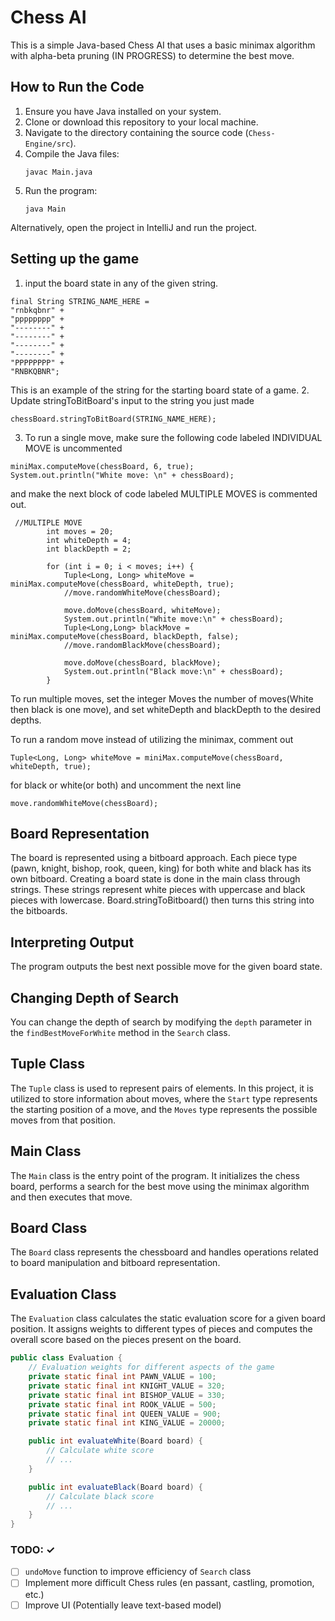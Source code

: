# Chess AI

This is a simple Java-based Chess AI that uses a basic minimax algorithm with alpha-beta pruning (IN PROGRESS) to determine the best move.

## How to Run the Code

1. Ensure you have Java installed on your system.
2. Clone or download this repository to your local machine.
3. Navigate to the directory containing the source code (`Chess-Engine/src`).
4. Compile the Java files:
    ```
    javac Main.java
    ```
5. Run the program:
    ```
    java Main
    ```
Alternatively, open the project in IntelliJ and run the project.

## Setting up the game

1. input the board state in any of the given string.
   
```  
final String STRING_NAME_HERE =
"rnbkqbnr" +
"pppppppp" +
"--------" +
"--------" +
"--------" +
"--------" +
"PPPPPPPP" +
"RNBKQBNR"; 
```
This is an example of the string for the starting board state of a game.
2. Update stringToBitBoard's input to the string you just made
```
chessBoard.stringToBitBoard(STRING_NAME_HERE);
```
3. To run a single move, make sure the following code labeled INDIVIDUAL MOVE is uncommented
```   
miniMax.computeMove(chessBoard, 6, true);
System.out.println("White move: \n" + chessBoard);
```
and make the next block of code labeled MULTIPLE MOVES is commented out.
```
 //MULTIPLE MOVE
        int moves = 20;
        int whiteDepth = 4;
        int blackDepth = 2;

        for (int i = 0; i < moves; i++) {
            Tuple<Long, Long> whiteMove = miniMax.computeMove(chessBoard, whiteDepth, true);
            //move.randomWhiteMove(chessBoard);
            
            move.doMove(chessBoard, whiteMove);
            System.out.println("White move:\n" + chessBoard);
            Tuple<Long,Long> blackMove = miniMax.computeMove(chessBoard, blackDepth, false);
            //move.randomBlackMove(chessBoard);
            
            move.doMove(chessBoard, blackMove);
            System.out.println("Black move:\n" + chessBoard);
        }
```
To run multiple moves, set the integer Moves the number of moves(White then black is one move), and set whiteDepth and blackDepth to the desired depths.

To run a random move instead of utilizing the minimax, comment out
```
Tuple<Long, Long> whiteMove = miniMax.computeMove(chessBoard, whiteDepth, true);
```
for black or white(or both) and uncomment the next line
```
move.randomWhiteMove(chessBoard);
```
## Board Representation

The board is represented using a bitboard approach. Each piece type (pawn, knight, bishop, rook, queen, king) for both white and black has its own bitboard. Creating a board state is done in the main class through strings. These strings represent white pieces with uppercase and black pieces with lowercase. Board.stringToBitboard() then turns this string into the bitboards.

## Interpreting Output

The program outputs the best next possible move for the given board state.

## Changing Depth of Search

You can change the depth of search by modifying the `depth` parameter in the `findBestMoveForWhite` method in the `Search` class. 

## Tuple Class

The `Tuple` class is used to represent pairs of elements. In this project, it is utilized to store information about moves, where the `Start` type represents the starting position of a move, and the `Moves` type represents the possible moves from that position.

## Main Class

The `Main` class is the entry point of the program. It initializes the chess board, performs a search for the best move using the minimax algorithm and then executes that move.

## Board Class

The `Board` class represents the chessboard and handles operations related to board manipulation and bitboard representation.

## Evaluation Class

The `Evaluation` class calculates the static evaluation score for a given board position. It assigns weights to different types of pieces and computes the overall score based on the pieces present on the board.

```java
public class Evaluation {
    // Evaluation weights for different aspects of the game
    private static final int PAWN_VALUE = 100;
    private static final int KNIGHT_VALUE = 320;
    private static final int BISHOP_VALUE = 330;
    private static final int ROOK_VALUE = 500;
    private static final int QUEEN_VALUE = 900;
    private static final int KING_VALUE = 20000;

    public int evaluateWhite(Board board) {
        // Calculate white score
        // ...
    }

    public int evaluateBlack(Board board) {
        // Calculate black score
        // ...
    }
}
```
### TODO: ✓
- [ ] `undoMove` function to improve efficiency of `Search` class
- [ ] Implement more difficult Chess rules (en passant, castling, promotion, etc.)
- [ ] Improve UI (Potentially leave text-based model)
